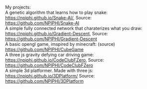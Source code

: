 My projects: <br>
A genetic algorithm that learns how to play snake: <a href="https://npiphi.github.io/Snake-AI/">https://npiphi.github.io/Snake-AI/</a>, Source: <a href="https://github.com/NPIPHI/Snake-AI">https://github.com/NPIPHI/Snake-AI</a><br>
A simple fully connected network that charaterizes what you draw: <a href="https://npiphi.github.io/Gradient-Descent/">https://npiphi.github.io/Gradient-Descent</a>, Source: <a href="https://github.com/NPIPHI/Gradient-Descent">https://github.com/NPIPHI/Gradient-Descent</a><br>
A basic opengl game, imspired by minecraft: (source) <a href="https://github.com/NPIPHI/CubeGame">https://github.com/NPIPHI/CubeGame</a><br>
A three js gravity defying car driving game: <a href="https://npiphi.github.io/CodeClubFZero">https://npiphi.github.io/CodeClubFZero</a>, Source: <a href="https://github.com/NPIPHI/CodeClubFZero">https://github.com/NPIPHI/CodeClubFZero</a><br>
A simple 3d platformer. Made with three js: <a href="https://npiphi.github.io/3DPlatform/">https://npiphi.github.io/3DPlatform/</a> Source: <a href="https://github.com/NPIPHI/3DPlatform">https://github.com/NPIPHI/3DPlatform</a>
